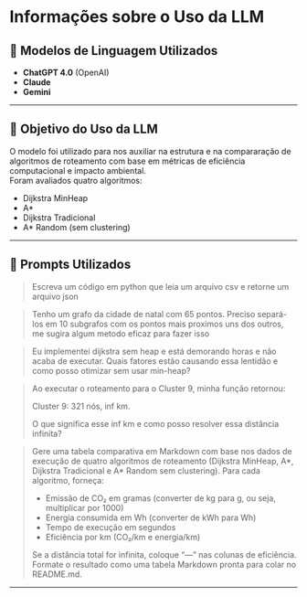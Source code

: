 # Informações sobre o Uso da LLM

## 🤖 Modelos de Linguagem Utilizados
- **ChatGPT 4.0** (OpenAI)
- **Claude**
- **Gemini**
---

## 🎯 Objetivo do Uso da LLM
O modelo foi utilizado para nos auxiliar na estrutura e na compararação de algoritmos de roteamento com base em métricas de eficiência computacional e impacto ambiental.  
Foram avaliados quatro algoritmos:

- Dijkstra MinHeap  
- A*  
- Dijkstra Tradicional  
- A* Random (sem clustering)

---

## 💬 Prompts Utilizados

> Escreva um código em python que leia um arquivo csv e retorne um arquivo json

> Tenho um grafo da cidade de natal com 65 pontos. Preciso separá-los em 10 subgrafos com os pontos mais proximos uns dos outros, me sugira algum metodo eficaz para fazer isso

> Eu implementei dijkstra sem heap e está demorando horas e não acaba de executar. Quais fatores estão causando essa lentidão e como posso otimizar sem usar min-heap?

> Ao executar o roteamento para o Cluster 9, minha função retornou: 
>
> Cluster 9: 321 nós, inf km. 
>
>O que significa esse inf km e como posso resolver essa distância infinita?

> Gere uma tabela comparativa em Markdown com base nos dados de execução de quatro algoritmos de roteamento (Dijkstra MinHeap, A*, Dijkstra Tradicional e A* Random sem clustering). Para cada algoritmo, forneça:
> 
> - Emissão de CO₂ em gramas (converter de kg para g, ou seja, multiplicar por 1000)
> - Energia consumida em Wh (converter de kWh para Wh)
> - Tempo de execução em segundos
> - Eficiência por km (CO₂/km e energia/km)
>
> Se a distância total for infinita, coloque “—” nas colunas de eficiência. Formate o resultado como uma tabela Markdown pronta para colar no README.md.

---



